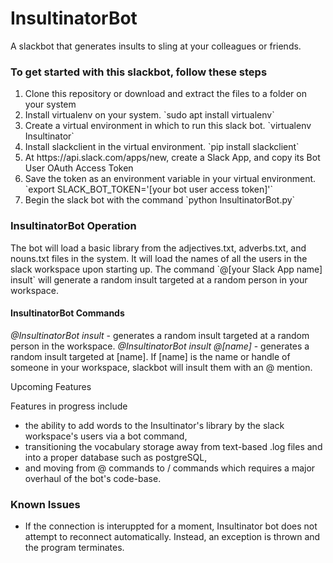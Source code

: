 # InsultinatorBot
A slackbot that generates insults to sling at your colleagues or friends.

<div>
  <p>
    <h3>To get started with this slackbot, follow these steps</h3>
    <ol>
      <li> Clone this repository or download and extract the files to a folder on your system </li>
      <li> Install virtualenv on your system. `sudo apt install virtualenv` </li>
      <li> Create a virtual environment in which to run this slack bot. `virtualenv Insultinator` </li>
      <li> Install slackclient in the virtual environment. `pip install slackclient` </li>
      <li> At https://api.slack.com/apps/new, create a Slack App, and copy its Bot User OAuth Access Token </li>
      <li> Save the token as an environment variable in your virtual environment. `export SLACK_BOT_TOKEN='[your bot user access token]'`</li>
      <li> Begin the slack bot with the command `python InsultinatorBot.py` </li>
    </ol>
  </p>
</div>

<div>
<h3> InsultinatorBot Operation </h3>
<p>
  The bot will load a basic library from the adjectives.txt, adverbs.txt, and nouns.txt files in the system. It will load the names of all the users in the slack workspace upon starting up.
  The command `@[your Slack App name] insult` will generate a random insult targeted at a random person in your workspace.
  <h4>InsultinatorBot Commands</h4>
      <i>@InsultinatorBot insult</i> - generates a random insult targeted at a random person in the workspace.
      <i>@InsultinatorBot insult @[name]</i> - generates a random insult targeted at [name]. If [name] is the name or handle of someone in your workspace, slackbot will insult them with an @ mention.
</p>
</div>

<div 
  <h3> Upcoming Features </h3>
  <p>
    Features in progress include 
    <ul>
      <li>the ability to add words to the Insultinator's library by the slack workspace's users via a bot command,
      <li>transitioning the vocabulary storage away from text-based .log files and into a proper database such as postgreSQL,
      <li>and moving from @ commands to / commands which requires a major overhaul of the bot's code-base.
    </ul>
  </p>
</div>

<div>
  <h3>Known Issues</h3>
  <p>
    <ul>
      <li>If the connection is interuppted for a moment, Insultinator bot does not attempt to reconnect automatically. Instead, an exception is thrown and the program terminates. 
    </ul>
  </p>
</div>
 
    
    

